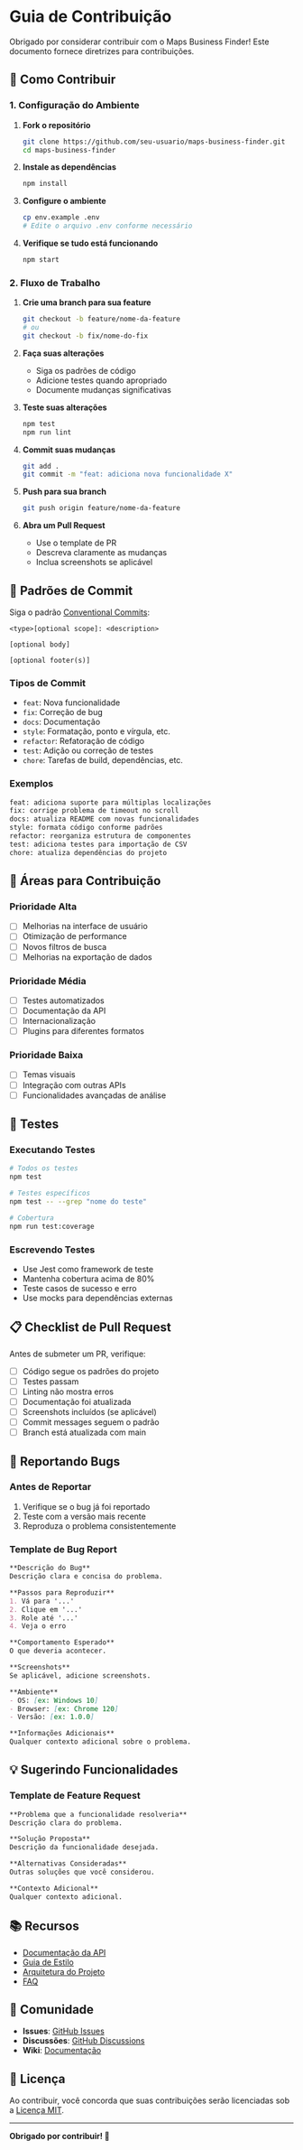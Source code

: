 # Guia de Contribuição

Obrigado por considerar contribuir com o Maps Business Finder! Este documento fornece diretrizes para contribuições.

## 🚀 Como Contribuir

### 1. Configuração do Ambiente

1. **Fork o repositório**
   ```bash
   git clone https://github.com/seu-usuario/maps-business-finder.git
   cd maps-business-finder
   ```

2. **Instale as dependências**
   ```bash
   npm install
   ```

3. **Configure o ambiente**
   ```bash
   cp env.example .env
   # Edite o arquivo .env conforme necessário
   ```

4. **Verifique se tudo está funcionando**
   ```bash
   npm start
   ```

### 2. Fluxo de Trabalho

1. **Crie uma branch para sua feature**
   ```bash
   git checkout -b feature/nome-da-feature
   # ou
   git checkout -b fix/nome-do-fix
   ```

2. **Faça suas alterações**
   - Siga os padrões de código
   - Adicione testes quando apropriado
   - Documente mudanças significativas

3. **Teste suas alterações**
   ```bash
   npm test
   npm run lint
   ```

4. **Commit suas mudanças**
   ```bash
   git add .
   git commit -m "feat: adiciona nova funcionalidade X"
   ```

5. **Push para sua branch**
   ```bash
   git push origin feature/nome-da-feature
   ```

6. **Abra um Pull Request**
   - Use o template de PR
   - Descreva claramente as mudanças
   - Inclua screenshots se aplicável

## 📝 Padrões de Commit

Siga o padrão [Conventional Commits](https://www.conventionalcommits.org/):

```
<type>[optional scope]: <description>

[optional body]

[optional footer(s)]
```

### Tipos de Commit

- `feat`: Nova funcionalidade
- `fix`: Correção de bug
- `docs`: Documentação
- `style`: Formatação, ponto e vírgula, etc.
- `refactor`: Refatoração de código
- `test`: Adição ou correção de testes
- `chore`: Tarefas de build, dependências, etc.

### Exemplos

```bash
feat: adiciona suporte para múltiplas localizações
fix: corrige problema de timeout no scroll
docs: atualiza README com novas funcionalidades
style: formata código conforme padrões
refactor: reorganiza estrutura de componentes
test: adiciona testes para importação de CSV
chore: atualiza dependências do projeto
```

## 🎯 Áreas para Contribuição

### Prioridade Alta
- [ ] Melhorias na interface de usuário
- [ ] Otimização de performance
- [ ] Novos filtros de busca
- [ ] Melhorias na exportação de dados

### Prioridade Média
- [ ] Testes automatizados
- [ ] Documentação da API
- [ ] Internacionalização
- [ ] Plugins para diferentes formatos

### Prioridade Baixa
- [ ] Temas visuais
- [ ] Integração com outras APIs
- [ ] Funcionalidades avançadas de análise

## 🧪 Testes

### Executando Testes
```bash
# Todos os testes
npm test

# Testes específicos
npm test -- --grep "nome do teste"

# Cobertura
npm run test:coverage
```

### Escrevendo Testes
- Use Jest como framework de teste
- Mantenha cobertura acima de 80%
- Teste casos de sucesso e erro
- Use mocks para dependências externas

## 📋 Checklist de Pull Request

Antes de submeter um PR, verifique:

- [ ] Código segue os padrões do projeto
- [ ] Testes passam
- [ ] Linting não mostra erros
- [ ] Documentação foi atualizada
- [ ] Screenshots incluídos (se aplicável)
- [ ] Commit messages seguem o padrão
- [ ] Branch está atualizada com main

## 🐛 Reportando Bugs

### Antes de Reportar
1. Verifique se o bug já foi reportado
2. Teste com a versão mais recente
3. Reproduza o problema consistentemente

### Template de Bug Report
```markdown
**Descrição do Bug**
Descrição clara e concisa do problema.

**Passos para Reproduzir**
1. Vá para '...'
2. Clique em '...'
3. Role até '...'
4. Veja o erro

**Comportamento Esperado**
O que deveria acontecer.

**Screenshots**
Se aplicável, adicione screenshots.

**Ambiente**
- OS: [ex: Windows 10]
- Browser: [ex: Chrome 120]
- Versão: [ex: 1.0.0]

**Informações Adicionais**
Qualquer contexto adicional sobre o problema.
```

## 💡 Sugerindo Funcionalidades

### Template de Feature Request
```markdown
**Problema que a funcionalidade resolveria**
Descrição clara do problema.

**Solução Proposta**
Descrição da funcionalidade desejada.

**Alternativas Consideradas**
Outras soluções que você considerou.

**Contexto Adicional**
Qualquer contexto adicional.
```

## 📚 Recursos

- [Documentação da API](docs/api.md)
- [Guia de Estilo](docs/style-guide.md)
- [Arquitetura do Projeto](docs/architecture.md)
- [FAQ](docs/faq.md)

## 🤝 Comunidade

- **Issues**: [GitHub Issues](https://github.com/seu-usuario/maps-business-finder/issues)
- **Discussões**: [GitHub Discussions](https://github.com/seu-usuario/maps-business-finder/discussions)
- **Wiki**: [Documentação](https://github.com/seu-usuario/maps-business-finder/wiki)

## 📄 Licença

Ao contribuir, você concorda que suas contribuições serão licenciadas sob a [Licença MIT](LICENSE).

---

**Obrigado por contribuir! 🎉** 